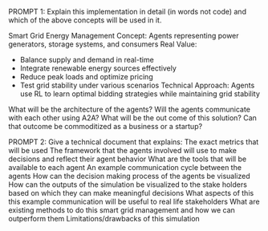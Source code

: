 PROMPT 1:
Explain this implementation in detail (in words not code) and which of the above concepts will be used in it.

Smart Grid Energy Management
Concept: Agents representing power generators, storage systems, and consumers Real Value:
* Balance supply and demand in real-time
* Integrate renewable energy sources effectively
* Reduce peak loads and optimize pricing
* Test grid stability under various scenarios
Technical Approach: Agents use RL to learn optimal bidding strategies while maintaining grid stability

What will be the architecture of the agents?
Will the agents communicate with each other using A2A?
What will be the out come of this solution?  Can that outcome be commoditized as a business or a startup?


PROMPT 2:
Give a technical document that explains: 
The exact metrics that will be used
The framework that the agents involved will use to make decisions and reflect their agent behavior
What are the tools that will be available to each agent
An example communication cycle between the agents 
How can the decision making process of the agents be visualized
How can the outputs of the simulation be visualized to the stake holders based on which they can make meaningful decisions 
What aspects of this this example communication will be useful to real life stakeholders
What are existing methods to do this smart grid management and how we can outperform them
Limitations/drawbacks of this simulation